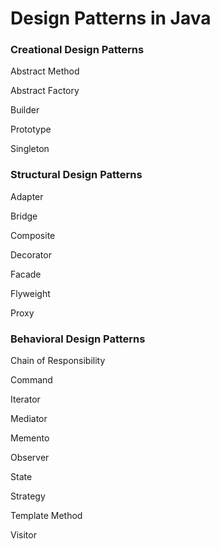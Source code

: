 # Design Patterns in Java

### Creational Design Patterns

Abstract Method

Abstract Factory

Builder

Prototype

Singleton

### Structural Design Patterns

Adapter

Bridge

Composite

Decorator

Facade

Flyweight

Proxy

### Behavioral Design Patterns

Chain of Responsibility

Command

Iterator

Mediator

Memento

Observer

State

Strategy

Template Method

Visitor